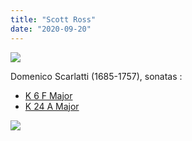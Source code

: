```yaml
---
title: "Scott Ross"
date: "2020-09-20"
---
```


![](https://blog.atlant.is/wp-content/uploads/2020/09/scott-ross.jpg)

Domenico Scarlatti (1685-1757), sonatas :

- [K 6 F Major](https://www.youtube.com/watch?v=u7wwYlScTrY&t=856s)
- [K 24 A Major](https://www.youtube.com/watch?v=u7wwYlScTrY&t=4865s)

![](https://blog.atlant.is/wp-content/uploads/2020/09/scott-ross-2-942x1024.jpg)
